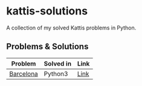 # kattis-solutions
A collection of my solved Kattis problems in Python.
## Problems & Solutions
| Problem                          | Solved in    | Link                  |
|----------------------------------|--------------|-----------------------|
| [Barcelona](https://open.kattis.com/problems/barcelona)  | Python3            | [Link]() |




